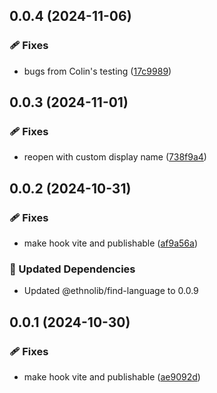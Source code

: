 ## 0.0.4 (2024-11-06)


### 🩹 Fixes

- bugs from Colin's testing ([17c9989](https://github.com/sillsdev/EthnoLib/commit/17c9989))

## 0.0.3 (2024-11-01)


### 🩹 Fixes

- reopen with custom display name ([738f9a4](https://github.com/sillsdev/EthnoLib/commit/738f9a4))

## 0.0.2 (2024-10-31)


### 🩹 Fixes

- make hook vite and publishable ([af9a56a](https://github.com/sillsdev/EthnoLib/commit/af9a56a))


### 🧱 Updated Dependencies

- Updated @ethnolib/find-language to 0.0.9

## 0.0.1 (2024-10-30)


### 🩹 Fixes

- make hook vite and publishable ([ae9092d](https://github.com/sillsdev/EthnoLib/commit/ae9092d))